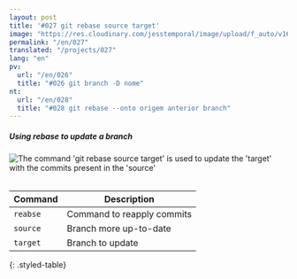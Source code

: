 ```yaml
---
layout: post
title: '#027 git rebase source target'
image: "https://res.cloudinary.com/jesstemporal/image/upload/f_auto/v1642878598/gitfichas/en/027/thumbnail_i8tgfx.jpg"
permalink: "/en/027"
translated: "/projects/027"
lang: "en"
pv:
  url: "/en/026"
  title: "#026 git branch -D nome"
nt:
  url: "/en/028"
  title: "#028 git rebase --onto origem anterior branch"
---
```

##### Using rebase to update a branch

<img alt="The command 'git rebase source target' is used to update the 'target' with the commits present in the 'source'" src="https://res.cloudinary.com/jesstemporal/image/upload/v1642878599/gitfichas/en/027/full_zjjwxe.jpg"><br><br>

| Command | Description |
|---------|-------------|
| `reabse` | Command to reapply commits |
| `source` | Branch more up-to-date |
| `target` | Branch to update |
{: .styled-table}

<!--
<br>

You might also be interested in reading this article:

<a href="https://jtemporal.com/atualizando-um-branch-com-git-rebase/">
  <strong>Atualizando um branch com git rebase</strong>
</a>
-->

